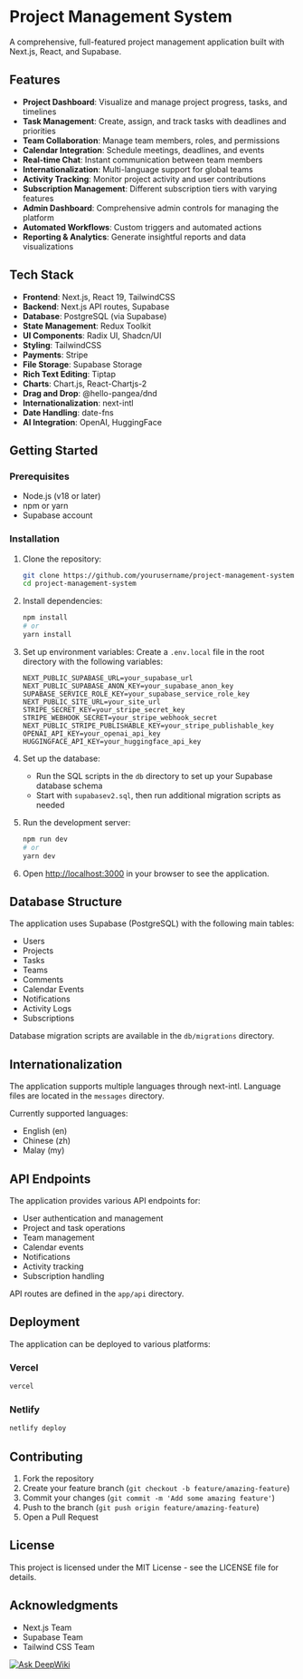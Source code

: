 # Project Management System

A comprehensive, full-featured project management application built with Next.js, React, and Supabase.

## Features

- **Project Dashboard**: Visualize and manage project progress, tasks, and timelines
- **Task Management**: Create, assign, and track tasks with deadlines and priorities
- **Team Collaboration**: Manage team members, roles, and permissions
- **Calendar Integration**: Schedule meetings, deadlines, and events
- **Real-time Chat**: Instant communication between team members
- **Internationalization**: Multi-language support for global teams
- **Activity Tracking**: Monitor project activity and user contributions
- **Subscription Management**: Different subscription tiers with varying features
- **Admin Dashboard**: Comprehensive admin controls for managing the platform
- **Automated Workflows**: Custom triggers and automated actions
- **Reporting & Analytics**: Generate insightful reports and data visualizations

## Tech Stack

- **Frontend**: Next.js, React 19, TailwindCSS
- **Backend**: Next.js API routes, Supabase
- **Database**: PostgreSQL (via Supabase)
- **State Management**: Redux Toolkit
- **UI Components**: Radix UI, Shadcn/UI
- **Styling**: TailwindCSS
- **Payments**: Stripe
- **File Storage**: Supabase Storage
- **Rich Text Editing**: Tiptap
- **Charts**: Chart.js, React-Chartjs-2
- **Drag and Drop**: @hello-pangea/dnd
- **Internationalization**: next-intl
- **Date Handling**: date-fns
- **AI Integration**: OpenAI, HuggingFace

## Getting Started

### Prerequisites

- Node.js (v18 or later)
- npm or yarn
- Supabase account

### Installation

1. Clone the repository:
   ```bash
   git clone https://github.com/yourusername/project-management-system.git
   cd project-management-system
   ```

2. Install dependencies:
   ```bash
   npm install
   # or
   yarn install
   ```

3. Set up environment variables:
   Create a `.env.local` file in the root directory with the following variables:
   ```
   NEXT_PUBLIC_SUPABASE_URL=your_supabase_url
   NEXT_PUBLIC_SUPABASE_ANON_KEY=your_supabase_anon_key
   SUPABASE_SERVICE_ROLE_KEY=your_supabase_service_role_key
   NEXT_PUBLIC_SITE_URL=your_site_url
   STRIPE_SECRET_KEY=your_stripe_secret_key
   STRIPE_WEBHOOK_SECRET=your_stripe_webhook_secret
   NEXT_PUBLIC_STRIPE_PUBLISHABLE_KEY=your_stripe_publishable_key
   OPENAI_API_KEY=your_openai_api_key
   HUGGINGFACE_API_KEY=your_huggingface_api_key
   ```

4. Set up the database:
   - Run the SQL scripts in the `db` directory to set up your Supabase database schema
   - Start with `supabasev2.sql`, then run additional migration scripts as needed

5. Run the development server:
   ```bash
   npm run dev
   # or
   yarn dev
   ```

6. Open [http://localhost:3000](http://localhost:3000) in your browser to see the application.

## Database Structure

The application uses Supabase (PostgreSQL) with the following main tables:
- Users
- Projects
- Tasks
- Teams
- Comments
- Calendar Events
- Notifications
- Activity Logs
- Subscriptions

Database migration scripts are available in the `db/migrations` directory.

## Internationalization

The application supports multiple languages through next-intl. Language files are located in the `messages` directory.

Currently supported languages:
- English (en)
- Chinese (zh)
- Malay (my)

## API Endpoints

The application provides various API endpoints for:
- User authentication and management
- Project and task operations
- Team management
- Calendar events
- Notifications
- Activity tracking
- Subscription handling

API routes are defined in the `app/api` directory.

## Deployment

The application can be deployed to various platforms:

### Vercel
```bash
vercel
```

### Netlify
```bash
netlify deploy
```

## Contributing

1. Fork the repository
2. Create your feature branch (`git checkout -b feature/amazing-feature`)
3. Commit your changes (`git commit -m 'Add some amazing feature'`)
4. Push to the branch (`git push origin feature/amazing-feature`)
5. Open a Pull Request

## License

This project is licensed under the MIT License - see the LICENSE file for details.

## Acknowledgments

- Next.js Team
- Supabase Team
- Tailwind CSS Team

[![Ask DeepWiki](https://deepwiki.com/badge.svg)](https://deepwiki.com/baifan1366/project-management-system)